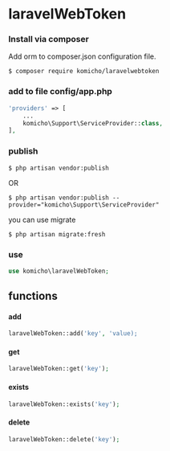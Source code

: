 # laravelWebToken

### Install via composer
Add orm to composer.json configuration file.

```
$ composer require komicho/laravelwebtoken
```

### add to file config/app.php
```php
'providers' => [
    ...
    komicho\Support\ServiceProvider::class,
],
```

### publish 
```
$ php artisan vendor:publish
```
OR
```
$ php artisan vendor:publish --provider="komicho\Support\ServiceProvider"
```
you can use migrate
```
$ php artisan migrate:fresh
```

### use
```php
use komicho\laravelWebToken;
```
## functions
#### add
```php
laravelWebToken::add('key', 'value);
```
#### get
```php
laravelWebToken::get('key');
```
#### exists
```php
laravelWebToken::exists('key');
```
#### delete
```php
laravelWebToken::delete('key');
```
